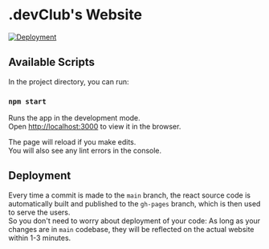 # .devClub's Website

[![Deployment](https://github.com/umdevclub/umdevclub.github.io/actions/workflows/deploy.yml/badge.svg)](https://github.com/umdevclub/umdevclub.github.io/actions/workflows/deploy.yml)

## Available Scripts

In the project directory, you can run:

### `npm start`

Runs the app in the development mode.\
Open [http://localhost:3000](http://localhost:3000) to view it in the browser.

The page will reload if you make edits.\
You will also see any lint errors in the console.

## Deployment

Every time a commit is made to the `main` branch, the react source code is automatically built and published to the `gh-pages` branch, which is then used to serve the users.  
So you don't need to worry about deployment of your code: As long as your changes are in `main` codebase, they will be reflected on the actual website within 1-3 minutes.
